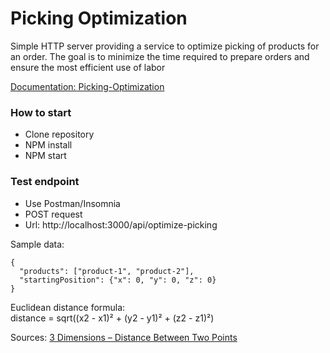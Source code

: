 <h1>Picking Optimization</h1>

<p>Simple HTTP server providing a service to optimize picking of products for an order. The goal is to minimize the time required to prepare orders and ensure the most efficient use of labor</p>

<a href="https://sterbye.github.io/Picking-Optimization/">Documentation: Picking-Optimization</a>

<h3>How to start</h3>
<ul>
  <li>Clone repository</li>
  <li>NPM install</li>
  <li>NPM start</li>
</ul>

<h3>Test endpoint</h3>
<ul>
  <li>Use Postman/Insomnia</li>
  <li>POST request</li>
  <li>Url: http://localhost:3000/api/optimize-picking</li>
</ul>

<p>Sample data: </p>
<code>{
  "products": ["product-1", "product-2"],
  "startingPosition": {"x": 0, "y": 0, "z": 0}
} </code>

<p>Euclidean distance formula: </br>
 distance = sqrt((x2 - x1)² + (y2 - y1)² + (z2 - z1)²)</p>

 Sources: <a href="https://unacademy.com/content/nda/study-material/mathematics/analytical-geometry-three-dimensions-distance-between-two-points/">3 Dimensions – Distance Between Two Points</a>
